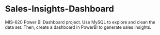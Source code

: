 # Sales-Insights-Dashboard
MIS-620 Power BI Dashboard project. 
Use MySQL to explore and clean the data set. Then, create a dashboard in PowerBI to generate sales insights. 
